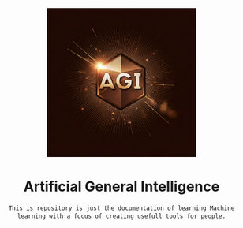 <div align="center">
<!-- ![agi logo](img/agi_logo1.jpeg) -->
<img src="img/agi_logo2.jpeg" alt="agi logo" width="60%">
</div>

<center>

# Artificial General Intelligence

    This is repository is just the documentation of learning Machine learning with a focus of creating usefull tools for people.

</center>